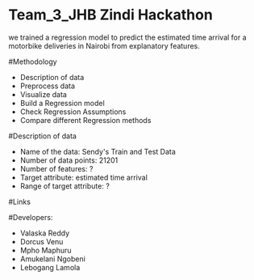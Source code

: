 # Team_3_JHB Zindi Hackathon

we trained a regression model to predict the estimated time arrival for a motorbike deliveries in Nairobi from explanatory features.

#Methodology

* Description of data
* Preprocess data
* Visualize data
* Build a Regression model
* Check Regression Assumptions
* Compare different Regression methods

#Description of data

* Name of the data: Sendy's Train and Test Data
* Number of data points: 21201
* Number of features: ?
* Target attribute: estimated time arrival
* Range of target attribute: ?

#Links

#Developers:
* Valaska Reddy
* Dorcus Venu
* Mpho Maphuru
* Amukelani Ngobeni
* Lebogang Lamola